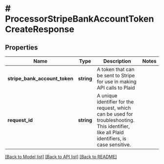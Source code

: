 # # ProcessorStripeBankAccountTokenCreateResponse

## Properties

Name | Type | Description | Notes
------------ | ------------- | ------------- | -------------
**stripe_bank_account_token** | **string** | A token that can be sent to Stripe for use in making API calls to Plaid |
**request_id** | **string** | A unique identifier for the request, which can be used for troubleshooting. This identifier, like all Plaid identifiers, is case sensitive. |

[[Back to Model list]](../../README.md#models) [[Back to API list]](../../README.md#endpoints) [[Back to README]](../../README.md)
